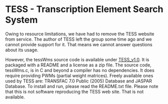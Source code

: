 # TESS - Transcription Element Search System

Owing to resource limitations, we have had to remove the TESS website from service. The author of TESS left the group some time ago and we cannot provide support for it. That means we cannot answer questions about its usage.

However, the tessWms source code is available under [TESS_v1.0](TESS_v1.0/). It is packaged with a README and a license as a zip file. The source code, tessWms.c, is in C and beyond a compiler has no dependencies. It does require providing PWMs (partial weight matrices). Freely available ones used by TESS are: TRANSFAC 7.0 Public (2005) Database and JASPAR Database.
To install and run, please read the README.txt file. Please note that this is not software reproducing the TESS web site. That is not available.
